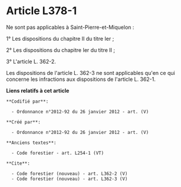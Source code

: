 # Article L378-1

Ne sont pas applicables à Saint-Pierre-et-Miquelon : 

1° Les dispositions du chapitre II du titre Ier ; 

2° Les dispositions du chapitre Ier du titre II ; 

3° L'article L. 362-2. 

Les dispositions de l'article L. 362-3 ne sont applicables qu'en ce qui concerne les infractions aux dispositions de
l'article L. 362-1.

**Liens relatifs à cet article**

	**Codifié par**:

	  - Ordonnance n°2012-92 du 26 janvier 2012 - art. (V)

	**Créé par**:

	  - Ordonnance n°2012-92 du 26 janvier 2012 - art. (V)

	**Anciens textes**:

	  - Code forestier - art. L254-1 (VT)

	**Cite**:

	  - Code forestier (nouveau) - art. L362-2 (V)
	  - Code forestier (nouveau) - art. L362-3 (V)
